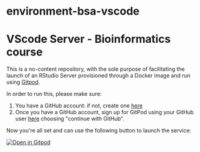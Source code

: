 # environment-bsa-vscode

# VScode Server - Bioinformatics course

This is a no-content repository, with the sole purpose of facilitating the launch of an RStudio Server provisioned through a Docker image and run using [Gitpod](https://www.gitpod.io/docs/introduction).

In order to run this, please make sure:

1. You have a GitHub account: if not, create one [here](https://github.com/signup)
2. Once you have a GitHub account, sign up for GitPod using your GitHub user [here](https://gitpod.io/login/) choosing "continue with GitHub".

Now you're all set and can use the following button to launch the service:


[![Open in Gitpod](https://gitpod.io/button/open-in-gitpod.svg)](https://gitpod.io/#https://github.com/lescai-teaching/environment-bsa-vscode)

